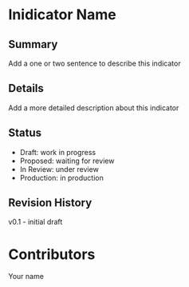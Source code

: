 # Inidicator Name 
## Summary
<!-- Add a one or two sentence to describe this indicator -->
Add a one or two sentence to describe this indicator

## Details
<!-- Add a more detailed description about this indicator -->
Add a more detailed description about this indicator

## Status
<!-- Choose one of the following Draft | Proposed | In Review | Production -->
- Draft: work in progress
- Proposed: waiting for review 
- In Review: under review
- Production: in production

## Revision History
v0.1 - initial draft

# Contributors
Your name

